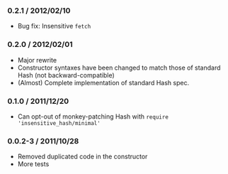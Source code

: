 ### 0.2.1 / 2012/02/10
* Bug fix: Insensitive `fetch`

### 0.2.0 / 2012/02/01
* Major rewrite
 * Constructor syntaxes have been changed to match those of standard Hash (not backward-compatible)
 * (Almost) Complete implementation of standard Hash spec.

### 0.1.0 / 2011/12/20
* Can opt-out of monkey-patching Hash with `require 'insensitive_hash/minimal'`

### 0.0.2-3 / 2011/10/28
* Removed duplicated code in the constructor
* More tests
